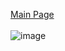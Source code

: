 [Main Page](../Title.md)<br><br>
![image](https://github.com/314-grp-301/314-grp-301.github.io/assets/157048263/1655f342-1907-46e2-a01a-19a7c5f3b722)
